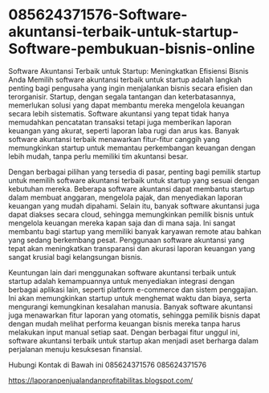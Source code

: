 # 085624371576-Software-akuntansi-terbaik-untuk-startup-Software-pembukuan-bisnis-online
Software Akuntansi Terbaik untuk Startup: Meningkatkan Efisiensi Bisnis Anda
Memilih software akuntansi terbaik untuk startup adalah langkah penting bagi pengusaha yang ingin menjalankan bisnis secara efisien dan terorganisir. Startup, dengan segala tantangan dan keterbatasannya, memerlukan solusi yang dapat membantu mereka mengelola keuangan secara lebih sistematis. Software akuntansi yang tepat tidak hanya memudahkan pencatatan transaksi tetapi juga memberikan laporan keuangan yang akurat, seperti laporan laba rugi dan arus kas. Banyak software akuntansi terbaik menawarkan fitur-fitur canggih yang memungkinkan startup untuk memantau perkembangan keuangan dengan lebih mudah, tanpa perlu memiliki tim akuntansi besar.

Dengan berbagai pilihan yang tersedia di pasar, penting bagi pemilik startup untuk memilih software akuntansi terbaik untuk startup yang sesuai dengan kebutuhan mereka. Beberapa software akuntansi dapat membantu startup dalam membuat anggaran, mengelola pajak, dan menyediakan laporan keuangan yang mudah dipahami. Selain itu, banyak software akuntansi juga dapat diakses secara cloud, sehingga memungkinkan pemilik bisnis untuk mengelola keuangan mereka kapan saja dan di mana saja. Ini sangat membantu bagi startup yang memiliki banyak karyawan remote atau bahkan yang sedang berkembang pesat. Penggunaan software akuntansi yang tepat akan meningkatkan transparansi dan akurasi laporan keuangan yang sangat krusial bagi kelangsungan bisnis.

Keuntungan lain dari menggunakan software akuntansi terbaik untuk startup adalah kemampuannya untuk menyediakan integrasi dengan berbagai aplikasi lain, seperti platform e-commerce dan sistem penggajian. Ini akan memungkinkan startup untuk menghemat waktu dan biaya, serta mengurangi kemungkinan kesalahan manusia. Banyak software akuntansi juga menawarkan fitur laporan yang otomatis, sehingga pemilik bisnis dapat dengan mudah melihat performa keuangan bisnis mereka tanpa harus melakukan input manual setiap saat. Dengan berbagai fitur unggul ini, software akuntansi terbaik untuk startup akan menjadi aset berharga dalam perjalanan menuju kesuksesan finansial.

Hubungi Kontak di Bawah ini 
085624371576
085624371576

https://laporanpenjualandanprofitabilitas.blogspot.com/

